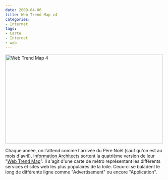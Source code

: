 ```yaml
---
date: 2009-04-06
title: Web Trend Map v4
categories:
- Internet
tags:
- Carte
- Internet
- web
---
```

<img class="alignnone size-full wp-image-1102" title="Web Trend Map 4" src="https://dlgjp9x71cipk.cloudfront.net/2009/04/webtrendmap4.png" alt="Web Trend Map 4" width="500" height="281" />

Chaque année, on l'attend comme l'arrivée du Père Noël (sauf qu'on est au mois d'avril). <a title="Le site de Information Architects" href="https://informationarchitects.jp/">Information Architects</a> sortent la quatrième version de leur "<a title="La carte Web Trend Map" href="https://www.flickr.com/photos/formforce/3409362834/sizes/l/">Web Trend Map</a>". Il s'agit d'une carte de métro représentant les différents services et sites web les plus populaires de la toile. Ceux-ci se baladent le long de différente ligne comme "Advertisement" ou encore "Application".
